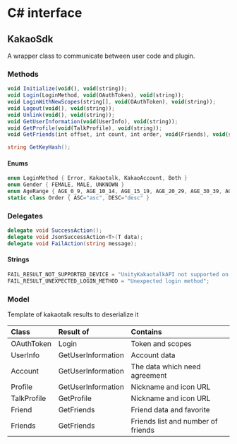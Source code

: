 # C# interface

## KakaoSdk

A wrapper class to communicate between user code and plugin.  

### Methods
```js
void Initialize(void(), void(string));
void Login(LoginMethod, void(OAuthToken), void(string));
void LoginWithNewScopes(string[], void(OAuthToken), void(string));
void Logout(void(), void(string));
void Unlink(void(), void(string));
void GetUserInformation(void(UserInfo), void(string));
void GetProfile(void(TalkProfile), void(string));
void GetFriends(int offset, int count, int order, void(Friends), void(string));
```
```C#
string GetKeyHash();
```

#### Enums
```C#
enum LoginMethod { Error, Kakaotalk, KakaoAccount, Both }
enum Gender { FEMALE, MALE, UNKNOWN }
enum AgeRange { AGE_0_9, AGE_10_14, AGE_15_19, AGE_20_29, AGE_30_39, AGE_40_49, AGE_50_59, AGE_60_69, AGE_70_79, AGE_80_89, AGE_90_ABOVE, UNKNOWN }
static class Order { ASC="asc", DESC="desc" }
```

### Delegates
```C#
delegate void SuccessAction();
delegate void JsonSuccessAction<T>(T data);
delegate void FailAction(string message);
```

#### Strings
```C#
FAIL_RESULT_NOT_SUPPORTED_DEVICE = "UnityKakaotalkAPI not supported on this device";
FAIL_RESULT_UNEXPECTED_LOGIN_METHOD = "Unexpected login method";
```

### Model
Template of kakaotalk results to deserialize it

| Class       | Result of          | Contains                           |
| :---------- | :----------------- | :--------------------------------- |
| OAuthToken  | Login              | Token and scopes                   |
| UserInfo    | GetUserInformation | Account data                       |
| Account     | GetUserInformation | The data which need agreement      |
| Profile     | GetUserInformation | Nickname and icon URL              |
| TalkProfile | GetProfile         | Nickname and icon URL              |
| Friend      | GetFriends         | Friend data and favorite           |
| Friends     | GetFriends         | Friends list and number of friends |

